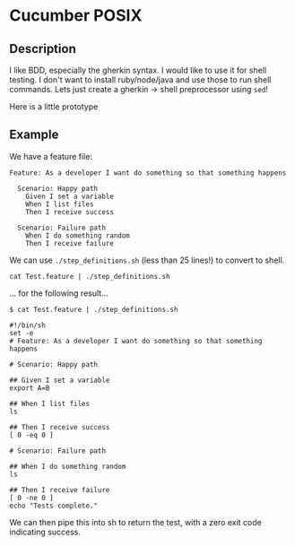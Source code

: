 # Cucumber POSIX

## Description

I like BDD, especially the gherkin syntax. 
I would like to use it for shell testing.
I don't want to install ruby/node/java and use those to run shell commands.
Lets just create a gherkin -> shell preprocessor using `sed`!

Here is a little prototype

## Example

We have a feature file:

```
Feature: As a developer I want do something so that something happens

  Scenario: Happy path
    Given I set a variable
    When I list files
    Then I receive success

  Scenario: Failure path
    When I do something random
    Then I receive failure

```

We can use `./step_definitions.sh` (less than 25 lines!) to convert to shell.

```
cat Test.feature | ./step_definitions.sh 
```

... for the following result...

```
$ cat Test.feature | ./step_definitions.sh 

#!/bin/sh
set -e
# Feature: As a developer I want do something so that something happens

# Scenario: Happy path

## Given I set a variable
export A=B

## When I list files
ls

## Then I receive success
[ 0 -eq 0 ]

# Scenario: Failure path

## When I do something random
ls

## Then I receive failure
[ 0 -ne 0 ]
echo "Tests complete."
```

We can then pipe this into sh to return the test, with a zero exit code indicating success.

